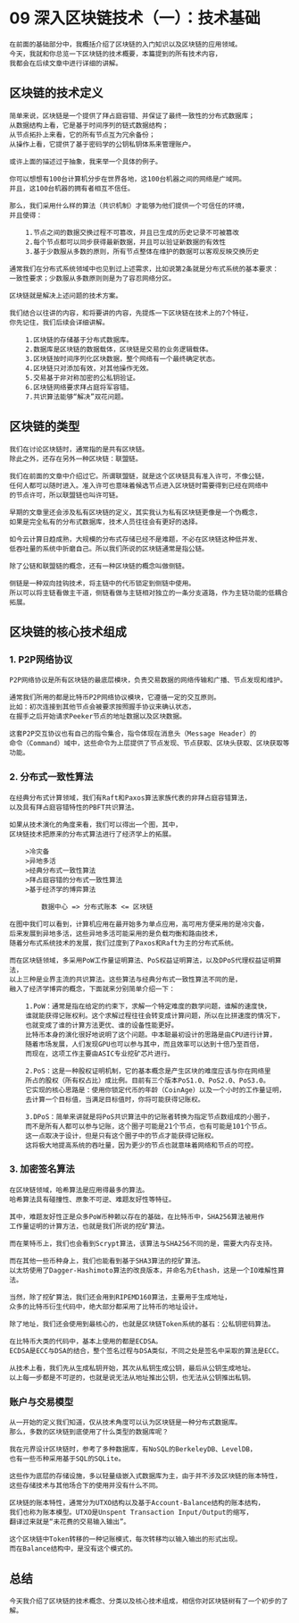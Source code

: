 # 09 深入区块链技术（一）：技术基础

    在前面的基础部分中，我概括介绍了区块链的入门知识以及区块链的应用领域。
    今天，我就和你总览一下区块链的技术概要，本篇提到的所有技术内容，
    我都会在后续文章中进行详细的讲解。

## 区块链的技术定义

    简单来说，区块链是一个提供了拜占庭容错、并保证了最终一致性的分布式数据库；
    从数据结构上看，它是基于时间序列的链式数据结构；
    从节点拓扑上来看，它的所有节点互为冗余备份；
    从操作上看，它提供了基于密码学的公钥私钥体系来管理账户。

    或许上面的描述过于抽象，我来举一个具体的例子。

    你可以想想有100台计算机分步在世界各地，这100台机器之间的网络是广域网。
    并且，这100台机器的拥有者相互不信任。

    那么，我们采用什么样的算法（共识机制）才能够为他们提供一个可信任的环境，
    并且使得：

        1.节点之间的数据交换过程不可篡改，并且已生成的历史记录不可被篡改
        2.每个节点都可以同步获得最新数据，并且可以验证新数据的有效性
        3.基于少数服从多数的原则，所有节点整体在维护的数据可以客观反映交换历史

    通常我们在分布式系统领域中也见到过上述需求，比如说第2条就是分布式系统的基本要求：
    一致性要求；少数服从多数原则则是为了容忍网络分区。

    区块链就是解决上述问题的技术方案。

    我们结合以往讲的内容，和将要讲的内容，先提炼一下区块链在技术上的7个特征，
    你先记住，我们后续会详细讲解。

        1.区块链的存储基于分布式数据库。
        2.数据库是区块链的数据载体，区块链是交易的业务逻辑载体。
        3.区块链按时间序列化区块数据，整个网络有一个最终确定状态。
        4.区块链只对添加有效，对其他操作无效。
        5.交易基于非对称加密的公私钥验证。
        6.区块链网络要求拜占庭将军容错。
        7.共识算法能够“解决”双花问题。

## 区块链的类型

    我们在讨论区块链时，通常指的是共有区块链。
    除此之外，还存在另外一种区块链：联盟链。

    我们在前面的文章中介绍过它。所谓联盟链，就是这个区块链具有准入许可，不像公链，
    任何人都可以随时进入。准入许可也意味着候选节点进入区块链时需要得到已经在网络中
    的节点许可，所以联盟链也叫许可链。

    早期的文章里还会涉及私有区块链的定义，其实我认为私有区块链更像是一个伪概念，
    如果是完全私有的分布式数据库，技术人员往往会有更好的选择。

    如今云计算日趋成熟，大规模的分布式存储已经不是难题，不必在区块链这种低并发、
    低吞吐量的系统中折磨自己。所以我们所说的区块链通常是指公链。

    除了公链和联盟链的概念，还有一种区块链的概念叫做侧链。

    侧链是一种双向挂钩技术，将主链中的代币锁定到侧链中使用。
    所以可以将主链看做主干道，侧链看做与主链相对独立的一条分支道路，作为主链功能的低耦合拓展。

## 区块链的核心技术组成

### 1. P2P网络协议

    P2P网络协议是所有区块链的最底层模块，负责交易数据的网络传输和广播、节点发现和维护。

    通常我们所用的都是比特币P2P网络协议模块，它遵循一定的交互原则。
    比如：初次连接到其他节点会被要求按照握手协议来确认状态，
    在握手之后开始请求Peeker节点的地址数据以及区块数据。

    这套P2P交互协议也有自己的指令集合，指令体现在消息头（Message Header）的
    命令（Command）域中，这些命令为上层提供了节点发现、节点获取、区块头获取、区块获取等功能。

### 2. 分布式一致性算法

    在经典分布式计算领域，我们有Raft和Paxos算法家族代表的非拜占庭容错算法，
    以及具有拜占庭容错特性的PBFT共识算法。

    如果从技术演化的角度来看，我们可以得出一个图，其中，
    区块链技术把原来的分布式算法进行了经济学上的拓展。

        >冷灾备
        >异地多活
        >经典分布式一致性算法
        >拜占庭容错的分布式一致性算法
        >基于经济学的博弈算法

            数据中心 => 分布式账本 <= 区块链

    在图中我们可以看到，计算机应用在最开始多为单点应用，高可用方便采用的是冷灾备，
    后来发展到异地多活，这些异地多活可能采用的是负载均衡和路由技术，
    随着分布式系统技术的发展，我们过度到了Paxos和Raft为主的分布式系统。

    而在区块链领域，多采用PoW工作量证明算法、PoS权益证明算法，以及DPoS代理权益证明算法，
    以上三种是业界主流的共识算法。这些算法与经典分布式一致性算法不同的是，
    融入了经济学博弈的概念，下面就来分别简单介绍一下：

        1.PoW：通常是指在给定的约束下，求解一个特定难度的数学问题，谁解的速度快，
        谁就能获得记账权利。这个求解过程往往会转变成计算问题，所以在比拼速度的情况下，
        也就变成了谁的计算方法更优、谁的设备性能更好。
        比特币本身的演化很好地说明了这个问题。中本聪最初设计的思路是由CPU进行计算，
        随着市场发展，人们发现GPU也可以参与其中，而且效率可以达到十倍乃至百倍，
        而现在，这项工作主要由ASIC专业挖矿芯片进行。
        
        2.PoS：这是一种股权证明机制，它的基本概念是产生区块的难度应该与你在网络里
        所占的股权（所有权占比）成比例。目前有三个版本PoS1.0、PoS2.0、PoS3.0。
        它实现的核心思路是：使用你锁定代币的年龄（CoinAge）以及一个小时的工作量证明，
        去计算一个目标值，当满足目标值时，你将可能获得记账权。

        3.DPoS：简单来讲就是将PoS共识算法中的记账者转换为指定节点数组成的小圈子，
        而不是所有人都可以参与记账，这个圈子可能是21个节点，也有可能是101个节点。
        这一点取决于设计，但是只有这个圈子中的节点才能获得记账权。
        这将极大地提高系统的吞吐量，因为更少的节点也就意味着网络和节点的可控。

### 3. 加密签名算法

    在区块链领域，哈希算法是应用得最多的算法。
    哈希算法具有碰撞性、原象不可逆、难题友好性等特征。

    其中，难题友好性正是众多PoW币种赖以存在的基础，在比特币中，SHA256算法被用作
    工作量证明的计算方法，也就是我们所说的挖矿算法。

    而在莱特币上，我们也会看到Scrypt算法，该算法与SHA256不同的是，需要大内存支持。

    而在其他一些币种身上，我们也能看到基于SHA3算法的挖矿算法。
    以太坊使用了Dagger-Hashimoto算法的改良版本，并命名为Ethash，这是一个IO难解性算法。

    当然，除了挖矿算法，我们还会用到RIPEMD160算法，主要用于生成地址，
    众多的比特币衍生代码中，绝大部分都采用了比特币的地址设计。

    除了地址，我们还会使用到最核心的，也就是区块链Token系统的基石：公私钥密码算法。

    在比特币大类的代码中，基本上使用的都是ECDSA。
    ECDSA是ECC与DSA的结合，整个签名过程与DSA类似，不同之处是签名中采取的算法是ECC。

    从技术上看，我们先从生成私钥开始，其次从私钥生成公钥，最后从公钥生成地址。
    以上每一步都是不可逆的，也就是说无法从地址推出公钥，也无法从公钥推出私钥。

### 账户与交易模型

    从一开始的定义我们知道，仅从技术角度可以认为区块链是一种分布式数据库。
    那么，多数的区块链到底使用了什么类型的数据库呢？

    我在元界设计区块链时，参考了多种数据库，有NoSQL的BerkeleyDB、LevelDB，
    也有一些币种采用基于SQL的SQLite。

    这些作为底层的存储设施，多以轻量级嵌入式数据库为主，由于并不涉及区块链的账本特性，
    这些存储技术与其他场合下的使用并没有什么不同。

    区块链的账本特性，通常分为UTXO结构以及基于Account-Balance结构的账本结构，
    我们也称为账本模型。UTXO是Unspent Transaction Input/Output的缩写，
    翻译过来就是“未花费的交易输入输出”。

    这个区块链中Token转移的一种记账模式，每次转移均以输入输出的形式出现。
    而在Balance结构中，是没有这个模式的。

## 总结

    今天我介绍了区块链的技术概念、分类以及核心技术组成，相信你对区块链树有了一个初步的了解。

